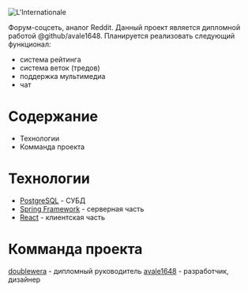 ![L'Internationale]([https://imgur.com/dsTfIQT](https://drive.google.com/file/d/1ATG8-Y3r-LT1GYiyhMOURXs9iEsmv3j8/view?usp=sharing))

Форум-соцсеть, аналог Reddit. Данный проект является дипломной работой @github/avale1648. Планируется реализовать следующий функционал:

* система рейтинга
* система веток (тредов)
* поддержка мультимедиа
* чат

# Содержание

* Технологии
* Комманда проекта

# Технологии

* [PostgreSQL](https://www.postgresql.org) - СУБД
* [Spring Framework](https://spring.io) - серверная часть
* [React](https://ru.legacy.reactjs.org) - клиентская часть

# Комманда проекта


[doublewera](https://github.com/doublewera) - дипломный руководитель
[avale1648](https://github.com/avale1648) - разработчик, дизайнер
